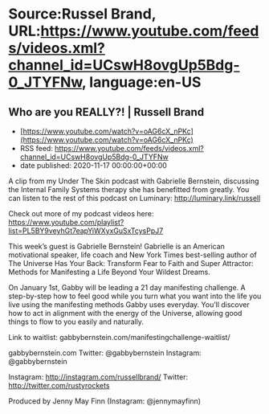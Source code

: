 # Source:Russel Brand, URL:https://www.youtube.com/feeds/videos.xml?channel_id=UCswH8ovgUp5Bdg-0_JTYFNw, language:en-US

## Who are you REALLY?! | Russell Brand
 - [https://www.youtube.com/watch?v=oAG6cX_nPKc](https://www.youtube.com/watch?v=oAG6cX_nPKc)
 - RSS feed: https://www.youtube.com/feeds/videos.xml?channel_id=UCswH8ovgUp5Bdg-0_JTYFNw
 - date published: 2020-11-17 00:00:00+00:00

A clip from my Under The Skin podcast with Gabrielle Bernstein, discussing the Internal Family Systems therapy she has benefitted from greatly. 
You can listen to the rest of this podcast on Luminary: http://luminary.link/russell

Check out more of my podcast videos here: https://www.youtube.com/playlist?list=PL5BY9veyhGt7eapYiWXyxGuSxTcysPpJ7

This week’s guest is Gabrielle Bernstein! Gabrielle is an American motivational speaker, life coach and New York Times best-selling author of The Universe Has Your Back: Transform Fear to Faith and Super Attractor: Methods for Manifesting a Life Beyond Your Wildest Dreams.

On January 1st, Gabby will be leading a 21 day manifesting challenge. A step-by-step how to feel good while you turn what you want into the life you live using the manifesting methods Gabby uses everyday. You’ll discover how to act in alignment with the energy of the Universe, allowing good things to flow to you easily and naturally. 

Link to waitlist: gabbybernstein.com/manifestingchallenge-waitlist/

gabbybernstein.com
Twitter: @gabbybernstein
Instagram: @gabbybernstein

Instagram: http://instagram.com/russellbrand/
Twitter: http://twitter.com/rustyrockets

Produced by Jenny May Finn (Instagram: @jennymayfinn)

